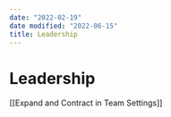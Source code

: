 ```yaml
---
date: "2022-02-19"
date modified: "2022-06-15"
title: Leadership
---
```


# Leadership
[[Expand and Contract in Team Settings]]

